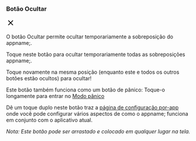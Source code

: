 <a name="button_hide"></a>
### Botão Ocultar
<div class="buttoncircle"><img  src="ic_clear_black_24dp.png"></img></div> 

O botão Ocultar permite ocultar temporariamente a sobreposição do appname;.

Toque neste botão para ocultar temporariamente todas as sobreposições appname;.

Toque novamente na mesma posição (enquanto este e todos os outros botões estão ocultos) para ocultar!

Este botão também funciona como um botão de pânico: Toque-o longamente para entrar no [Modo pânico](/panic)


Dê um toque duplo neste botão traz a [página de configuração por-app](/setup/per-app-config/) onde você pode configurar vários aspectos de como o appname; funciona em conjunto com o aplicativo atual.


*Nota: Este botão pode ser arrastado e colocado em qualquer lugar na tela.*